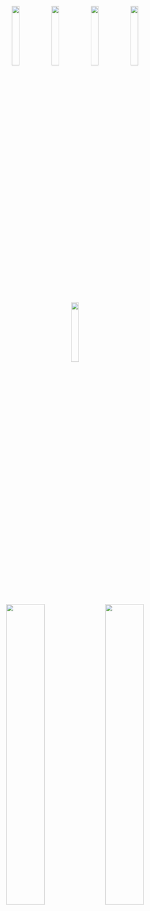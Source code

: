 <p align="center">
  <img src="https://user-images.githubusercontent.com/48720021/187583578-be1455c4-5c36-4e07-b0f5-cda1c60deca2.gif" width="20%">
  <img src="https://user-images.githubusercontent.com/48720021/187583593-70b3e1f6-6dfb-4115-bdc3-0e04d57b8911.gif" width="20%">
  <img src="https://user-images.githubusercontent.com/48720021/187583600-7cbcd285-abfa-48bf-b989-479bb188270d.gif" width="20%">
  <img src="https://user-images.githubusercontent.com/48720021/187583604-79518532-34c3-4a4c-9686-669fbd47f7a1.gif" width="20%">
  <img src="https://user-images.githubusercontent.com/48720021/187583612-3a98cc37-f820-40fd-a6b6-a235a4427f43.gif" width="20%">
</p>


<p align="center">
  <img src="https://user-images.githubusercontent.com/48720021/187582177-f8d1304b-3cb6-434f-bfc8-dad22173b006.gif" width="45%">
  &nbsp; &nbsp; &nbsp; &nbsp;
  <img src="https://user-images.githubusercontent.com/48720021/187582190-d9bea236-f4b9-425b-92f2-6d4de01c6e28.gif" width="45%">
</p>
